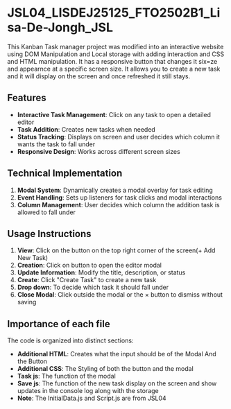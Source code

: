 # JSL04_LISDEJ25125_FTO2502B1_Lisa-De-Jongh_JSL

This Kanban Task manager project was modified into an interactive website using DOM Manipulation and Local storage with adding interaction and CSS and HTML manipulation. It has a responsive button that changes it six=ze and appearnce at a specific screen size. It allows you to create a new task and it will display on the screen and once refreshed it still stays.

## Features

- **Interactive Task Management**: Click on any task to open a detailed editor
- **Task Addition**: Creates new tasks when needed
- **Status Tracking**: Displays on screen and user decides which column it wants the task to fall under
- **Responsive Design**: Works across different screen sizes

## Technical Implementation


1. **Modal System**: Dynamically creates a modal overlay for task editing
2. **Event Handling**: Sets up listeners for task clicks and modal interactions
3. **Column Management**: User decides which column the addition task is allowed to fall under

## Usage Instructions

1. **View**: Click on the button on the top right corner of the screen(+ Add New Task)
2. **Creation**: Click on button to open the editor modal
3. **Update Information**: Modify the title, description, or status
4. **Create**: Click "Create Task" to create a new task 
5. **Drop down**: To decide which task it should fall under
6. **Close Modal**: Click outside the modal or the × button to dismiss without saving

## Importance of each file

The code is organized into distinct sections:

- **Additional HTML**: Creates what the input should be of the Modal And the Button
- **Additional CSS**: The Styling of both the button and the modal
- **Task js**: The function of the modal
- **Save js**: The function of the new task display on the screen and show updates in the console log along with the storage
- **Note**: The InitialData.js and Script.js are from JSL04
